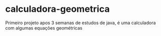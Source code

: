 # calculadora-geometrica
 Primeiro projeto apos 3 semanas de estudos de java, é uma calculadora com algumas equações  geométricas
